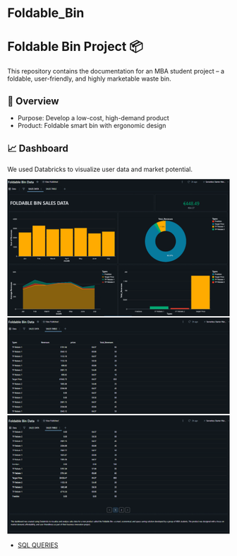 # Foldable_Bin
# Foldable Bin Project 📦

This repository contains the documentation for an MBA student project – a foldable, user-friendly, and highly marketable waste bin.

## 📌 Overview
- Purpose: Develop a low-cost, high-demand product
- Product: Foldable smart bin with ergonomic design

## 📈 Dashboard
We used Databricks to visualize user data and market potential.

![Dashboard](foldable_bin_sales_data.png)
![Dashboard](table1.png)
![Dashboard](table2.png)

- [SQL QUERIES](Sql_Queries.md)



